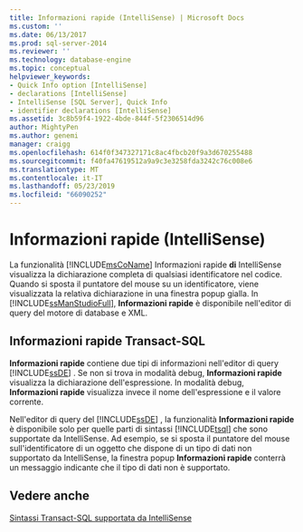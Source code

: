 ```yaml
---
title: Informazioni rapide (IntelliSense) | Microsoft Docs
ms.custom: ''
ms.date: 06/13/2017
ms.prod: sql-server-2014
ms.reviewer: ''
ms.technology: database-engine
ms.topic: conceptual
helpviewer_keywords:
- Quick Info option [IntelliSense]
- declarations [IntelliSense]
- IntelliSense [SQL Server], Quick Info
- identifier declarations [IntelliSense]
ms.assetid: 3c8b59f4-1922-4bde-844f-5f2306514d96
author: MightyPen
ms.author: genemi
manager: craigg
ms.openlocfilehash: 614f0f347327171c8ac4fbcb20f9a3d670255488
ms.sourcegitcommit: f40fa47619512a9a9c3e3258fda3242c76c008e6
ms.translationtype: MT
ms.contentlocale: it-IT
ms.lasthandoff: 05/23/2019
ms.locfileid: "66090252"
---
```

# <a name="quick-info-intellisense"></a>Informazioni rapide (IntelliSense)
  La funzionalità [!INCLUDE[msCoName](../../includes/msconame-md.md)] Informazioni rapide **di** IntelliSense visualizza la dichiarazione completa di qualsiasi identificatore nel codice. Quando si sposta il puntatore del mouse su un identificatore, viene visualizzata la relativa dichiarazione in una finestra popup gialla. In [!INCLUDE[ssManStudioFull](../../includes/ssmanstudiofull-md.md)], **Informazioni rapide** è disponibile nell'editor di query del motore di database e XML.  
  
## <a name="transact-sql-quick-info"></a>Informazioni rapide Transact-SQL  
 **Informazioni rapide** contiene due tipi di informazioni nell'editor di query [!INCLUDE[ssDE](../../includes/ssde-md.md)] . Se non si trova in modalità debug, **Informazioni rapide** visualizza la dichiarazione dell'espressione. In modalità debug, **Informazioni rapide** visualizza invece il nome dell'espressione e il valore corrente.  
  
 Nell'editor di query del [!INCLUDE[ssDE](../../includes/ssde-md.md)] , la funzionalità **Informazioni rapide** è disponibile solo per quelle parti di sintassi [!INCLUDE[tsql](../../includes/tsql-md.md)] che sono supportate da IntelliSense. Ad esempio, se si sposta il puntatore del mouse sull'identificatore di un oggetto che dispone di un tipo di dati non supportato da IntelliSense, la finestra popup **Informazioni rapide** conterrà un messaggio indicante che il tipo di dati non è supportato.  
  
## <a name="see-also"></a>Vedere anche  
 [Sintassi Transact-SQL supportata da IntelliSense](transact-sql-syntax-supported-by-intellisense.md)  
  
  
